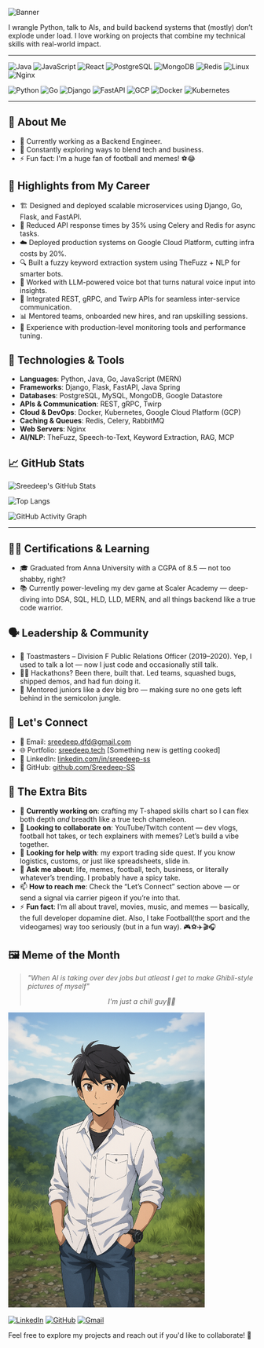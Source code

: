 ![Banner](https://capsule-render.vercel.app/api?type=waving&color=0:5B247A,100:1B1B1B&height=200&section=header&text=Hi%20there,%20I'm%20Sreedeep%20👋&fontColor=ffffff&fontSize=40&fontAlignY=35)

I wrangle Python, talk to AIs, and build backend systems that (mostly) don’t explode under load. I love working on projects that combine my technical skills with real-world impact.

---

![Java](https://img.shields.io/badge/Java-007396?style=for-the-badge&logo=java&logoColor=white)
![JavaScript](https://img.shields.io/badge/JavaScript-F7DF1E?style=for-the-badge&logo=javascript&logoColor=black)
![React](https://img.shields.io/badge/React-20232A?style=for-the-badge&logo=react&logoColor=61DAFB)
![PostgreSQL](https://img.shields.io/badge/PostgreSQL-4169E1?style=for-the-badge&logo=postgresql&logoColor=white)
![MongoDB](https://img.shields.io/badge/MongoDB-4EA94B?style=for-the-badge&logo=mongodb&logoColor=white)
![Redis](https://img.shields.io/badge/Redis-DC382D?style=for-the-badge&logo=redis&logoColor=white)
![Linux](https://img.shields.io/badge/Linux-FCC624?style=for-the-badge&logo=linux&logoColor=black)
![Nginx](https://img.shields.io/badge/Nginx-009639?style=for-the-badge&logo=nginx&logoColor=white)

![Python](https://img.shields.io/badge/Python-3670A0?style=for-the-badge&logo=python&logoColor=white)
![Go](https://img.shields.io/badge/Go-00ADD8?style=for-the-badge&logo=go&logoColor=white)
![Django](https://img.shields.io/badge/Django-092E20?style=for-the-badge&logo=django&logoColor=white)
![FastAPI](https://img.shields.io/badge/FastAPI-009688?style=for-the-badge&logo=fastapi&logoColor=white)
![GCP](https://img.shields.io/badge/GCP-4285F4?style=for-the-badge&logo=googlecloud&logoColor=white)
![Docker](https://img.shields.io/badge/Docker-2496ED?style=for-the-badge&logo=docker&logoColor=white)
![Kubernetes](https://img.shields.io/badge/Kubernetes-326CE5?style=for-the-badge&logo=kubernetes&logoColor=white)

---

## 🚀 About Me
- 💼 Currently working as a Backend Engineer.
- 🌱 Constantly exploring ways to blend tech and business.
- ⚡ Fun fact: I'm a huge fan of football and memes! ⚽😂

## 🧠 Highlights from My Career
- 🏗️ Designed and deployed scalable microservices using Django, Go, Flask, and FastAPI.
- 🔄 Reduced API response times by 35% using Celery and Redis for async tasks.
- ☁️ Deployed production systems on Google Cloud Platform, cutting infra costs by 20%.
- 🔍 Built a fuzzy keyword extraction system using TheFuzz + NLP for smarter bots.
- 🧠 Worked with LLM-powered voice bot that turns natural voice input into insights.
- 💬 Integrated REST, gRPC, and Twirp APIs for seamless inter-service communication.
- 📊 Mentored teams, onboarded new hires, and ran upskilling sessions.
- 🧪 Experience with production-level monitoring tools and performance tuning.

## 🧰 Technologies & Tools
- **Languages**: Python, Java, Go, JavaScript (MERN)
- **Frameworks**: Django, Flask, FastAPI, Java Spring
- **Databases**: PostgreSQL, MySQL, MongoDB, Google Datastore
- **APIs & Communication**: REST, gRPC, Twirp
- **Cloud & DevOps**: Docker, Kubernetes, Google Cloud Platform (GCP)
- **Caching & Queues**: Redis, Celery, RabbitMQ
- **Web Servers**: Nginx
- **AI/NLP**: TheFuzz, Speech-to-Text, Keyword Extraction, RAG, MCP


## 📈 GitHub Stats

![Sreedeep's GitHub Stats](https://github-readme-stats.vercel.app/api?username=Sreedeep-SS&show_icons=true&theme=tokyonight)

![Top Langs](https://github-readme-stats.vercel.app/api/top-langs/?username=Sreedeep-SS&layout=compact&theme=tokyonight)

![GitHub Activity Graph](https://github-readme-activity-graph.cyclic.app/graph?username=Sreedeep-SS&theme=github-compact)

---

## 🧑‍🏫 Certifications & Learning
- 🎓 Graduated from Anna University with a CGPA of 8.5 — not too shabby, right?
- 📚 Currently power-leveling my dev game at Scaler Academy — deep-diving into DSA, SQL, HLD, LLD, MERN, and all things backend like a true code warrior.

## 🗣️ Leadership & Community
- 📣 Toastmasters – Division F Public Relations Officer (2019–2020). Yep, I used to talk a lot — now I just code and occasionally still talk.
- 🧑‍💻 Hackathons? Been there, built that. Led teams, squashed bugs, shipped demos, and had fun doing it.
- 🚀 Mentored juniors like a dev big bro — making sure no one gets left behind in the semicolon jungle.

## 🤝 Let's Connect
- 📧 Email: sreedeep.dfd@gmail.com
- 🌐 Portfolio: [sreedeep.tech](https://sreedeep.tech) [Something new is getting cooked]
- 🔗 LinkedIn: [linkedin.com/in/sreedeep-ss](https://linkedin.com/in/sreedeep-ss)
- 🐙 GitHub: [github.com/Sreedeep-SS](https://github.com/Sreedeep-SS)

## 🎯 The Extra Bits

- 🔭 **Currently working on**: crafting my T-shaped skills chart so I can flex both depth *and* breadth like a true tech chameleon.
- 👯 **Looking to collaborate on**: YouTube/Twitch content — dev vlogs, football hot takes, or tech explainers with memes? Let’s build a vibe together.
- 🤔 **Looking for help with**: my export trading side quest. If you know logistics, customs, or just like spreadsheets, slide in.
- 💬 **Ask me about**: life, memes, football, tech, business, or literally whatever’s trending. I probably have a spicy take.
- 📫 **How to reach me**: Check the “Let’s Connect” section above — or send a signal via carrier pigeon if you’re into that.
- ⚡ **Fun fact**: I’m all about travel, movies, music, and memes — basically, the full developer dopamine diet. Also, I take Football(the sport and the videogames) way too seriously (but in a fun way). 🎮⚽✈️🎬🎧

## 🖼️ Meme of the Month

> *"When AI is taking over dev jobs but atleast I get to make Ghibli-style pictures of myself"*
>
> <figcaption style="text-align: center; font-style: italic;">I'm just a chill guy🤖😌</figcaption>

<img src="https://github.com/Sreedeep-SS/Sreedeep-SS/blob/main/memes/Deeps%20is%20just%20a%20chill%20guy.png?raw=true" width="400" alt="Deep is just a chill guy"/>


[![LinkedIn](https://img.shields.io/badge/LinkedIn-blue?style=for-the-badge&logo=linkedin)](https://linkedin.com/in/sreedeep-ss)
[![GitHub](https://img.shields.io/badge/GitHub-100000?style=for-the-badge&logo=github&logoColor=white)](https://github.com/Sreedeep-SS)
[![Gmail](https://img.shields.io/badge/Gmail-red?style=for-the-badge&logo=gmail&logoColor=white)](mailto:sreedeep.dfd@gmail.com)

Feel free to explore my projects and reach out if you'd like to collaborate! 🚀

